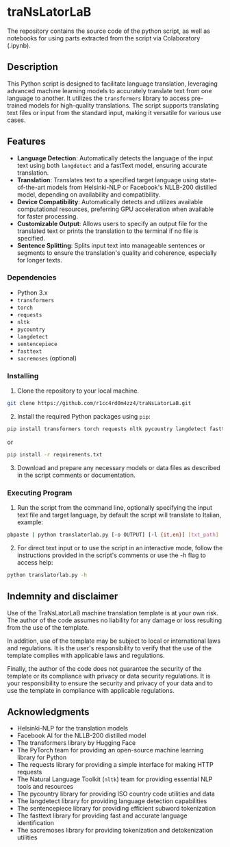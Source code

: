 # traNsLatorLaB
The repository contains the source code of the python script, as well as notebooks for using parts extracted from the script via Colaboratory (.ipynb).

## Description

This Python script is designed to facilitate language translation, leveraging advanced machine learning models to accurately translate text from one language to another. It utilizes the `transformers` library to access pre-trained models for high-quality translations. The script supports translating text files or input from the standard input, making it versatile for various use cases.

## Features

- **Language Detection**: Automatically detects the language of the input text using both `langdetect` and a fastText model, ensuring accurate translation.
- **Translation**: Translates text to a specified target language using state-of-the-art models from Helsinki-NLP or Facebook's NLLB-200 distilled model, depending on availability and compatibility.
- **Device Compatibility**: Automatically detects and utilizes available computational resources, preferring GPU acceleration when available for faster processing.
- **Customizable Output**: Allows users to specify an output file for the translated text or prints the translation to the terminal if no file is specified.
- **Sentence Splitting**: Splits input text into manageable sentences or segments to ensure the translation's quality and coherence, especially for longer texts.

### Dependencies

- Python 3.x
- `transformers`
- `torch`
- `requests`
- `nltk`
- `pycountry`
- `langdetect`
- `sentencepiece`
- `fasttext`
- `sacremoses` (optional)

### Installing

1. Clone the repository to your local machine.

```bash
git clone https://github.com/r1cc4rd0m4zz4/traNsLatorLaB.git
```
 
2. Install the required Python packages using `pip`:

```bash
pip install transformers torch requests nltk pycountry langdetect fasttext sentencepiece sacremoses
```
or
```bash
pip install -r requirements.txt
```

3. Download and prepare any necessary models or data files as described in the script comments or documentation.

### Executing Program

1. Run the script from the command line, optionally specifying the input text file and target language, by default the script will translate to Italian, example:

```bash
pbpaste | python translatorlab.py [-o OUTPUT] [-l {it,en}] [txt_path] | pbcopy
```

2. For direct text input or to use the script in an interactive mode, follow the instructions provided in the script's comments or use the -h flag to access help:

```bash
python translatorlab.py -h
```

## Indemnity and disclaimer

Use of the TraNsLatorLaB machine translation template is at your own risk. The author of the code assumes no liability for any damage or loss resulting from the use of the template.

In addition, use of the template may be subject to local or international laws and regulations. It is the user's responsibility to verify that the use of the template complies with applicable laws and regulations.

Finally, the author of the code does not guarantee the security of the template or its compliance with privacy or data security regulations. It is your responsibility to ensure the security and privacy of your data and to use the template in compliance with applicable regulations.

## Acknowledgments

- Helsinki-NLP for the translation models
- Facebook AI for the NLLB-200 distilled model
- The transformers library by Hugging Face
- The PyTorch team for providing an open-source machine learning library for Python
- The requests library for providing a simple interface for making HTTP requests
- The Natural Language Toolkit (`nltk`) team for providing essential NLP tools and resources
- The pycountry library for providing ISO country code utilities and data
- The langdetect library for providing language detection capabilities
- The sentencepiece library for providing efficient subword tokenization
- The fasttext library for providing fast and accurate language identification
- The sacremoses library for providing tokenization and detokenization utilities
